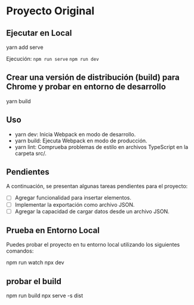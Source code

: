 # Proyecto Original


## Ejecutar en Local

yarn add serve

Ejecución:
`npm run serve`
`npm run dev`

## Crear una versión de distribución (build) para Chrome y probar en entorno de desarrollo

yarn build

## Uso

- yarn dev: Inicia Webpack en modo de desarrollo.
- yarn build: Ejecuta Webpack en modo de producción.
- yarn lint: Comprueba problemas de estilo en archivos TypeScript en la carpeta src/.

## Pendientes

A continuación, se presentan algunas tareas pendientes para el proyecto:

- [ ] Agregar funcionalidad para insertar elementos.
- [ ] Implementar la exportación como archivo JSON.
- [ ] Agregar la capacidad de cargar datos desde un archivo JSON.

## Prueba en Entorno Local

Puedes probar el proyecto en tu entorno local utilizando los siguientes comandos:


npm run watch
npx dev

## probar el build
npm run build
npx serve -s dist
